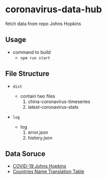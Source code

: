 # coronavirus-data-hub
fetch data from repo Johns Hopkins


## Usage

* command to build
    * `npm run start`


## File Structure
* `dist`
    * contain two files
        1. china-coronavirus-timeseries
        2. latest-coronavirus-stats

* `log`
    * log
        1. error.json
        2. history.json

## Data Soruce
* [COVID-19 Johns Hopkins](https://github.com/CSSEGISandData/COVID-19)
* [Countries Name Translation Table](https://www.mofa.gov.tw/News_Content_M_2.aspx?n=A30D6E978846B3C0&sms=BA727B25FD99C6CC&s=6B456DA895AB3809)
